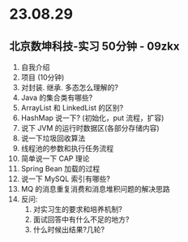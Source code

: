 # 23.08.29

## 北京数坤科技-实习 50分钟 - 09zkx

1. 自我介绍
2. 项目 (10分钟)
3. 对封装. 继承. 多态怎么理解的?
4. Java 的集合类有哪些?
5. ArrayList 和 LinkedList 的区别?
6. HashMap 说一下? (初始化，put 流程，扩容)
7. 说下 JVM 的运行时数据区(各部分存储内容)
8. 说一下垃圾回收算法
9. 线程池的参数和执行任务流程
10. 简单说一下 CAP 理论
11. Spring Bean 加载的过程
12. 说一下 MySQL 索引有哪些?
13. MQ 的消息重复消费和消息堆积问题的解决思路
14. 反问:
    1. 对实习生的要求和培养机制?
    2. 面试回答中有什么不足的地方?
    3. 什么时候出结果?几轮?